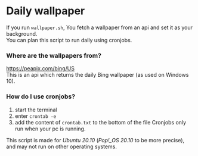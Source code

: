 # Daily wallpaper

If you run `wallpaper.sh`, You fetch a wallpaper from an api and set it as your background.  
You can plan this script to run daily using cronjobs.

### Where are the wallpapers from?
https://peapix.com/bing/US  
This is an api which returns the daily Bing wallpaper (as used on Windows 10).

### How do I use cronjobs?
1. start the terminal
2. enter `crontab -e`
3. add the content of `crontab.txt` to the bottom of the file
Cronjobs only run when your pc is running.  

This script is made for *Ubuntu 20.10* (*Pop!_OS 20.10* to be more precise), and may not run on other operating systems.
